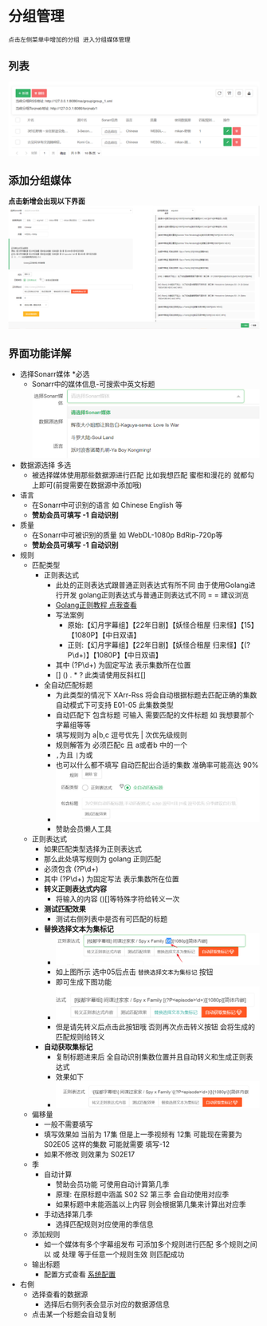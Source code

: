 # 分组管理
    点击左侧菜单中增加的分组 进入分组媒体管理

## 列表
![img_14.png](../assets/img_14.png)


## 添加分组媒体
**点击新增会出现以下界面**
![img_15.png](../assets/img_15.png)


## 界面功能详解
* 选择Sonarr媒体 *必选
  * Sonarr中的媒体信息-可搜索中英文标题
![img_16.png](../assets/img_16.png)
* 数据源选择 多选
  * 被选择媒体使用那些数据源进行匹配  比如我想匹配 蜜柑和漫花的 就都勾上即可(前提需要在数据源中添加哦)
* 语言
  * 在Sonarr中可识别的语言 如 Chinese English 等
  * **赞助会员可填写 -1 自动识别**
* 质量
  * 在Sonarr中可被识别的质量 如 WebDL-1080p BdRip-720p等
  * **赞助会员可填写 -1 自动识别**
* 规则
  * 匹配类型
    * 正则表达式
      * 此处的正则表达式跟普通正则表达式有所不同 由于使用Golang进行开发 golang正则表达式与普通正则表达式不同 = = 建议浏览
      * [Golang正则教程 点我查看](https://blog.52nyg.com/2022/04/1509)
      * 写法案例
        * 原始:【幻月字幕组】【22年日剧】【妖怪合租屋 归来怪】【15】【1080P】【中日双语】
        * 正则:【幻月字幕组】【22年日剧】【妖怪合租屋 归来怪】【(?P<episode>\d+)】【1080P】【中日双语】
      * 其中 (?P<episode>\d+) 为固定写法 表示集数所在位置
      * [] () . * ? 此类请使用反斜杠\[\]
    * 全自动匹配标题
      * 为此类型的情况下 XArr-Rss 将会自动根据标题去匹配正确的集数 自动模式下可支持 E01-05 此集数类型
      * 自动匹配下 包含标题 可输入 需要匹配的文件标题 如 我想要那个字幕组等等 
      * 填写规则为  a|b,c 逗号优先 | 次优先级规则
      * 规则解答为 必须匹配c 且 a或者b 中的一个 
      * `,`为且 `|`为或
      * 也可以什么都不填写 自动匹配出合适的集数 准确率可能高达 90%
      * ![img_17.png](../assets/img_17.png)
      * 赞助会员懒人工具
  * 正则表达式
    * 如果匹配类型选择为正则表达式
    * 那么此处填写规则为 golang 正则匹配
    * 必须包含 (?P<episode>\d+)
    * 其中 (?P<episode>\d+) 为固定写法 表示集数所在位置
    * **转义正则表达式内容**
      * 将输入的内容 ()[]等特殊字符给转义一次 
    * **测试匹配效果** 
      * 测试右侧列表中是否有可匹配的标题
    * **替换选择文本为集标记**
      * ![img_18.png](../assets/img_18.png)
      * 如上图所示 选中05后点击 `替换选择文本为集标记` 按钮
      * 即可生成下图功能
      * ![img_19.png](../assets/img_19.png)
      * 但是请先转义后点击此按钮哦 否则再次点击转义按钮 会将生成的匹配规则给转义
    * **自动获取集标记**
      * 复制标题进来后 全自动识别集数位置并且自动转义和生成正则表达式
      * 效果如下
      * ![img_20.png](../assets/img_20.png)
  * 偏移量
    * 一般不需要填写
    * 填写效果如 当前为 17集 但是上一季视频有 12集 可能现在需要为 S02E05 这样的集数 可能就需要 填写-12
    * 如果不修改 则效果为 S02E17
  * 季
    * 自动计算
      * 赞助会员功能 可使用自动计算第几季
      * 原理: 在原标题中涵盖 S02 S2 第三季 会自动使用对应季
      * 如果标题中未能涵盖以上内容 则会根据第几集来计算出对应季
    * 手动选择第几季
      * 选择匹配规则对应使用的季信息
  * 添加规则
    * 如一个媒体有多个字幕组发布 可添加多个规则进行匹配 多个规则之间以 或 处理 等于任意一个规则生效 则匹配成功
  * 输出标题
    * 配置方式查看 [系统配置](/zh-cn/system.md)
* 右側 
  * 选择查看的数据源
    * 选择后右侧列表会显示对应的数据源信息
  * 点击某一个标题会自动复制